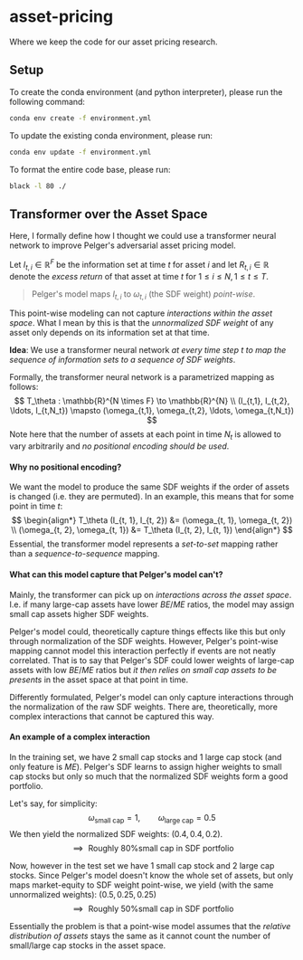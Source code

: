 # asset-pricing
Where we keep the code for our asset pricing research.

## Setup

To create the conda environment (and python interpreter),
please run the following command:
```bash
conda env create -f environment.yml
```

To update the existing conda environment, please run:
```bash
conda env update -f environment.yml
```

To format the entire code base, please run:
```bash
black -l 80 ./
```

## Transformer over the Asset Space

Here, I formally define how I thought we could use a
transformer neural network to improve Pelger's 
adversarial asset pricing model.

Let $I_{t,i} \in \mathbb{R}^{F}$ be the
information set at time $t$ for asset $i$ and let
$R_{t,i} \in \mathbb{R}$ denote the *excess return*
of that asset at time $t$ for $1 \leq i \leq N, 1 \leq t \leq T$.

> Pelger's model maps $I_{t,i}$ to $\omega_{t,i}$ (the SDF weight) *point-wise*.

This point-wise modeling can not capture 
*interactions within the asset space*.
What I mean by this is that the *unnormalized SDF weight* of
any asset only depends on its information set at that time.

**Idea**: We use a transformer neural network *at every time
step $t$ to map the sequence of information sets to a
sequence of SDF weights*.

Formally, the transformer neural network is a parametrized
mapping as follows:
$$
T_\theta : \mathbb{R}^{N \times F} \to \mathbb{R}^{N} \\
(I_{t,1}, I_{t,2}, \ldots, I_{t,N_t}) \mapsto (\omega_{t,1}, \omega_{t,2}, \ldots, \omega_{t,N_t})
$$
Note here that the number of assets at each point in time
$N_t$
is allowed to vary arbitrarily and *no positional encoding
should be used*.

#### Why no positional encoding?

We want the model to produce the same SDF weights
if the order of assets is changed (i.e. they are permuted).
In an example, this means that for some point in time $t$:
$$
\begin{align*}
    T_\theta (I_{t, 1}, I_{t, 2}) &= (\omega_{t, 1}, \omega_{t, 2}) \\
    (\omega_{t, 2}, \omega_{t, 1}) &= T_\theta (I_{t, 2}, I_{t, 1})
\end{align*}
$$
Essential, the transformer model represents a *set-to-set*
mapping rather than a *sequence-to-sequence* mapping.

#### What can this model capture that Pelger's model can't?

Mainly, the transformer can pick up on *interactions across the asset space*.
I.e. if many large-cap assets have lower $BE/ME$ ratios,
the model may assign small cap assets higher SDF weights.

Pelger's model could, theoretically capture things effects like
this but only through normalization of the SDF weights.
However, Pelger's point-wise mapping cannot model this 
interaction perfectly if events are not neatly correlated.
That is to say that Pelger's SDF could lower weights of
large-cap assets with low $BE/ME$ ratios but 
*it then relies on small cap assets to be presents* in
the asset space at that point in time.

Differently formulated, Pelger's model can only capture
interactions through the normalization of the raw
SDF weights.
There are, theoretically, more complex interactions that
cannot be captured this way.

#### An example of a complex interaction

In the training set, we have 2 small cap stocks and 1 large
cap stock (and only feature is $ME$).
Pelger's SDF learns to assign higher weights to small
cap stocks but only so much that the normalized
SDF weights form a good portfolio.

Let's say, for simplicity:
$$
\omega_{\text{small cap}} = 1, \qquad
\omega_{\text{large cap}} = 0.5
$$
We then yield the normalized SDF weights:
$(0.4, 0.4, 0.2)$.
$$\implies
\text{
    Roughly 80\% small cap in SDF portfolio
}
$$

Now, however in the test set we have 1 small cap stock
and 2 large cap stocks.
Since Pelger's model doesn't know the whole set of assets,
but only maps market-equity to SDF weight point-wise,
we yield (with the same unnormalized weights):
$(0.5, 0.25, 0.25)$
$$\implies \text{
    Roughly 50\% small cap in SDF portfolio
}
$$

Essentially the problem is that a point-wise model
assumes that the *relative distribution of assets*
stays the same as it cannot count the number of small/large
cap stocks in the asset space.
